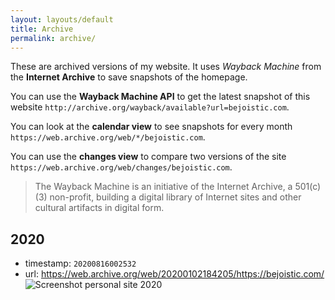 ```yaml
---
layout: layouts/default
title: Archive
permalink: archive/
---
```


These are archived versions of my website. It uses _Wayback Machine_ from the **Internet Archive** to save snapshots of the homepage.

You can use the **Wayback Machine API** to get the latest snapshot of this website `http://archive.org/wayback/available?url=bejoistic.com`.

You can look at the **calendar view** to see snapshots for every month `https://web.archive.org/web/*/bejoistic.com`.

You can use the **changes view** to compare two versions of the site `https://web.archive.org/web/changes/bejoistic.com`.

> The Wayback Machine is an initiative of the Internet Archive, a 501(c)(3) non-profit, building a digital library of Internet sites and other cultural artifacts in digital form.

## 2020

- timestamp: `20200816002532`
- url: https://web.archive.org/web/20200102184205/https://bejoistic.com/
  ![Screenshot personal site 2020](https://web.archive.org/web/20200816002532/http://web.archive.org/screenshot/https://bejoistic.com/)
